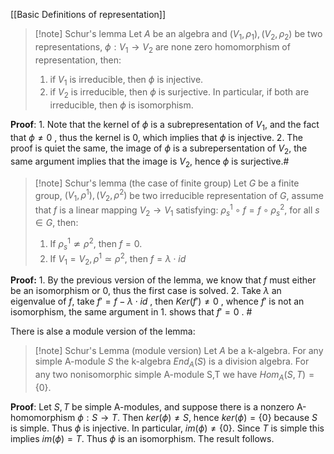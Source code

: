 [[Basic Definitions of representation]]

>[!note] Schur's lemma
>Let  $A$ be an algebra and $(V_1,\rho_1),(V_2,\rho_2)$ be two representations, $\phi:V_1 \rightarrow V_2$ are none zero homomorphism of representation, then:
>1. if $V_1$ is irreducible, then $\phi$ is injective.
>2. if $V_2$ is irreducible, then $\phi$ is surjective.
>In particular, if both are irreducible, then $\phi$ is isomorphism.

**Proof**:
	1. Note that the kernel of $\phi$ is a subrepresentation of $V_1$,  and the fact that $\phi \neq 0$ , thus the kernel is $0$, which implies that $\phi$ is injective.
	2. The proof is quiet the same, the image of $\phi$ is a subrepersentation of $V_2$, the same argument implies that the image is $V_2$, hence $\phi$ is surjective.#


>[!note] Schur's lemma (the case of finite group)
>Let $G$ be a finite group, $(V_1,\rho^1),(V_2,\rho^2)$ be two irreducible representation of $G$, assume that $f$ is a linear mapping $V_2 \rightarrow V_1$ satisfying: $\rho^1_s \circ f=f \circ \rho^2_s$, for all $s \in G$, then:
>1. If $\rho^1_s \not\simeq \rho^2$, then $f=0$.
>2. If $V_1 = V_2,\rho^1 \simeq \rho^2$, then $f=\lambda \cdot id$

**Proof:**
	1. By the previous version of the lemma, we know that $f$ must either be an isomorphism or 0, thus the first case is solved.
	2. Take $\lambda$ an eigenvalue of $f$, take $f'=f-\lambda \cdot id$ , then $Ker(f') \neq 0$ ,  whence $f'$ is not an isomorphism, the same argument in 1. shows that $f'=0$ . #

There is alse a module version of the lemma:

>[!note] Schur's Lemma (module version)
>Let $A$ be a k-algebra. For any simple A-module $S$ the k-algebra $End_A(S)$ is a division algebra. For any two nonisomorphic simple A-module S,T we have $Hom_A(S,T)=\{0\}$.

**Proof**:
	Let $S,T$ be simple A-modules, and suppose there is a nonzero A-homomorphism $\phi:S \rightarrow T$. Then $ker(\phi) \neq S$, hence $ker(\phi)=\{0\}$ because $S$ is simple. Thus $\phi$ is injective. In particular, $im(\phi) \neq \{0\}$. Since $T$ is simple this implies $im(\phi)=T$. Thus $\phi$ is an isomorphism. The result follows.